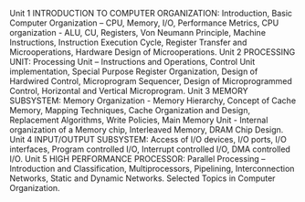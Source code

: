 Unit 1 INTRODUCTION TO COMPUTER ORGANIZATION: Introduction, Basic Computer Organization – CPU, Memory, I/O,
Performance Metrics, CPU organization - ALU, CU, Registers, Von Neumann Principle, Machine Instructions,
Instruction Execution Cycle, Register Transfer and Microoperations, Hardware Design of Microoperations.
Unit 2 PROCESSING UNIT: Processing Unit – Instructions and Operations, Control Unit implementation, Special Purpose
Register Organization, Design of Hardwired Control, Microprogram Sequencer, Design of Microprogrammed Control,
Horizontal and Vertical Microprogram.
Unit 3 MEMORY SUBSYSTEM: Memory Organization - Memory Hierarchy, Concept of Cache Memory, Mapping Techniques,
Cache Organization and Design, Replacement Algorithms, Write Policies, Main Memory Unit - Internal organization
of a Memory chip, Interleaved Memory, DRAM Chip Design.
Unit 4 INPUT/OUTPUT SUBSYSTEM: Access of I/O devices, I/O ports, I/O interfaces, Program controlled I/O, Interrupt
controlled I/O, DMA controlled I/O.
Unit 5 HIGH PERFORMANCE PROCESSOR: Parallel Processing – Introduction and Classification, Multiprocessors, Pipelining,
Interconnection Networks, Static and Dynamic Networks. Selected Topics in Computer Organization.
